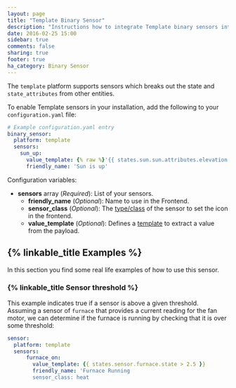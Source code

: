 ```yaml
---
layout: page
title: "Template Binary Sensor"
description: "Instructions how to integrate Template binary sensors into Home Assistant."
date: 2016-02-25 15:00
sidebar: true
comments: false
sharing: true
footer: true
ha_category: Binary Sensor
---
```


The `template` platform supports sensors which breaks out the state and `state_attributes` from other entities.

To enable Template sensors in your installation, add the following to your `configuration.yaml` file:

```yaml
# Example configuration.yaml entry
binary_sensor:
  platform: template
  sensors:
    sun_up:
      value_template: {% raw %}'{{ states.sun.sun.attributes.elevation > 0}}'{% endraw %}
      friendly_name: 'Sun is up'
```

Configuration variables:

- **sensors** array (*Required*): List of your sensors.
  - **friendly_name** (*Optional*): Name to use in the Frontend.
  - **sensor_class** (*Optional*): The [type/class](/components/binary_sensor/) of the sensor to set the icon in the frontend.
  - **value_template** (*Optional*): Defines a [template](/topics/templating/) to extract a value from the payload.

## {% linkable_title Examples %}

In this section you find some real life examples of how to use this sensor.

### {% linkable_title Sensor threshold %}

This example indicates true if a sensor is above a given threshold. Assuming a sensor of `furnace` that provides a current reading for the fan motor, we can determine if the furnace is running by checking that it is over some threshold:

```yaml
sensor:
  platform: template
  sensors:
      furnace_on:
        value_template: {{ states.sensor.furnace.state > 2.5 }}
        friendly_name: 'Furnace Running
        sensor_class: heat
```
